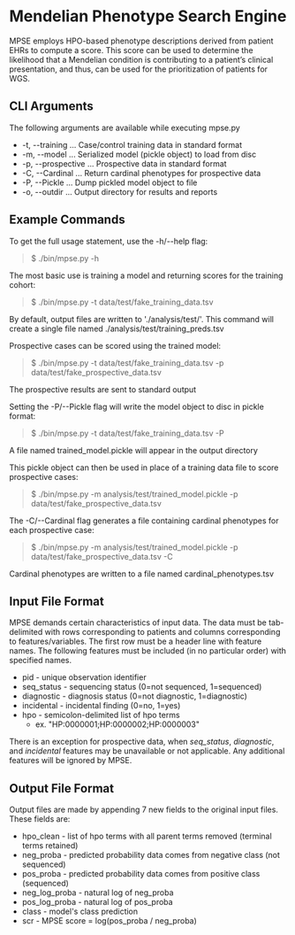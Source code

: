 # Mendelian Phenotype Search Engine
MPSE employs HPO-based phenotype descriptions derived from patient EHRs to compute a score. This score can be used to determine the likelihood that a Mendelian condition is contributing to a patient’s clinical presentation, and thus, can be used for the prioritization of patients for WGS.


## CLI Arguments
The following arguments are available while executing mpse.py
- -t,  --training ... Case/control training data in standard format
- -m,  --model ... Serialized model (pickle object) to load from disc
- -p,  --prospective ... Prospective data in standard format
- -C,  --Cardinal ... Return cardinal phenotypes for prospective data
- -P,  --Pickle ... Dump pickled model object to file
- -o,  --outdir ... Output directory for results and reports


## Example Commands
To get the full usage statement, use the -h/--help flag:  
> $ ./bin/mpse.py -h

The most basic use is training a model and returning scores for the training cohort:  
> $ ./bin/mpse.py -t data/test/fake_training_data.tsv  

By default, output files are written to './analysis/test/'. This command will create a single file named ./analysis/test/training_preds.tsv

Prospective cases can be scored using the trained model:  
> $ ./bin/mpse.py -t data/test/fake_training_data.tsv -p data/test/fake_prospective_data.tsv  

The prospective results are sent to standard output

Setting the -P/--Pickle flag will write the model object to disc in pickle format:  
> $ ./bin/mpse.py -t data/test/fake_training_data.tsv -P  

A file named trained_model.pickle will appear in the output directory

This pickle object can then be used in place of a training data file to score prospective cases:  
> $ ./bin/mpse.py -m analysis/test/trained_model.pickle -p data/test/fake_prospective_data.tsv

The -C/--Cardinal flag generates a file containing cardinal phenotypes for each prospective case:  
> $ ./bin/mpse.py -m analysis/test/trained_model.pickle -p data/test/fake_prospective_data.tsv -C  

Cardinal phenotypes are written to a file named cardinal_phenotypes.tsv


## Input File Format
MPSE demands certain characteristics of input data. The data must be tab-delimited with rows corresponding to patients and columns corresponding to features/variables. The first row must be a header line with feature names. The following features must be included (in no particular order) with specified names.

- pid - unique observation identifier
- seq_status - sequencing status (0=not sequenced, 1=sequenced)
- diagnostic - diagnosis status (0=not diagnostic, 1=diagnostic)
- incidental - incidental finding (0=no, 1=yes)
- hpo - semicolon-delimited list of hpo terms
    - ex. "HP:0000001;HP:0000002;HP:0000003"

There is an exception for prospective data, when *seq_status*, *diagnostic*, and *incidental* features may be unavailable or not applicable. Any additional features will be ignored by MPSE.


## Output File Format
Output files are made by appending 7 new fields to the original input files. These fields are:
- hpo_clean - list of hpo terms with all parent terms removed (terminal terms retained)
- neg_proba - predicted probability data comes from negative class (not sequenced)
- pos_proba - predicted probability data comes from positive class (sequenced)
- neg_log_proba - natural log of neg_proba
- pos_log_proba	- natural log of pos_proba
- class - model's class prediction
- scr - MPSE score = log(pos_proba / neg_proba)
